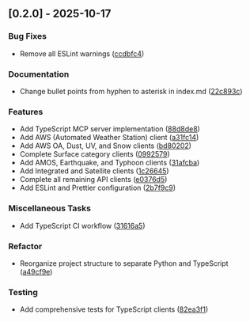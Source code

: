 ## [0.2.0] - 2025-10-17

### Bug Fixes

- Remove all ESLint warnings ([ccdbfc4](https://github.com/appleparan/kma-mcp/commit/ccdbfc4f1e4914a24ac4bd031a567b65a2a77888))

### Documentation

- Change bullet points from hyphen to asterisk in index.md ([22c893c](https://github.com/appleparan/kma-mcp/commit/22c893c93f0a346d229d7335f3e19ab3d0676adc))

### Features

- Add TypeScript MCP server implementation ([88d8de8](https://github.com/appleparan/kma-mcp/commit/88d8de84d9b4abe36c9c23296ff1d105afd0091a))
- Add AWS (Automated Weather Station) client ([a31fc14](https://github.com/appleparan/kma-mcp/commit/a31fc145956f9b7fc2ab6955474ac6be89ed93b6))
- Add AWS OA, Dust, UV, and Snow clients ([bd80202](https://github.com/appleparan/kma-mcp/commit/bd802020965d6438aeb7f08bb9b17348e3ea2d86))
- Complete Surface category clients ([0992579](https://github.com/appleparan/kma-mcp/commit/09925792bf80b0bc6576210c33d716008c37ab09))
- Add AMOS, Earthquake, and Typhoon clients ([31afcba](https://github.com/appleparan/kma-mcp/commit/31afcba56f0c691dce18943f15462a94d343a5d3))
- Add Integrated and Satellite clients ([1c26645](https://github.com/appleparan/kma-mcp/commit/1c26645069b6cf1724ec0de889e2f5f1a3dfb3c8))
- Complete all remaining API clients ([e0376d5](https://github.com/appleparan/kma-mcp/commit/e0376d5f0a6445890db58cd571e6e6b65ffa2648))
- Add ESLint and Prettier configuration ([2b7f9c9](https://github.com/appleparan/kma-mcp/commit/2b7f9c90427f31537c015394b370c7a2c807dd67))

### Miscellaneous Tasks

- Add TypeScript CI workflow ([31616a5](https://github.com/appleparan/kma-mcp/commit/31616a50f3a6ef87ab82cefd29acc7fa885f3940))

### Refactor

- Reorganize project structure to separate Python and TypeScript ([a49cf9e](https://github.com/appleparan/kma-mcp/commit/a49cf9e4d9a48d76800cffaeb4f0f191cb2335f2))

### Testing

- Add comprehensive tests for TypeScript clients ([82ea3f1](https://github.com/appleparan/kma-mcp/commit/82ea3f1d7df81a08b5100eb426146d7d34818a69))

<!-- generated by git-cliff -->
